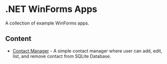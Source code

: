 # .NET WinForms Apps

A collection of example WinForms apps.

## Content

- [Contact Manager](./ContactManager/) - A simple contact manager where user can add, edit, list, and remove contact from SQLite Database.

